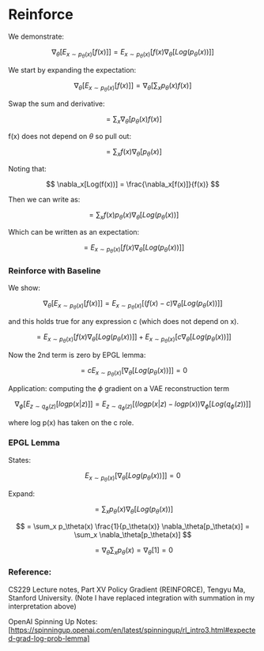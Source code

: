 # Reinforce

We demonstrate:

$$
\nabla_\theta[E_{x \sim p_\theta(x)}[f(x)]] = E_{x \sim p_\theta(x)}[f(x) \nabla_\theta[Log(p_\theta(x))]]
$$

We start by expanding the expectation:

$$
\nabla_\theta[E_{x \sim p_{\theta}(x)}[f(x)]] = \nabla_\theta[\sum_x p_\theta(x) f(x)]
$$

Swap the sum and derivative:

$$
= \sum_x \nabla_\theta[p_\theta(x) f(x)]
$$

f(x) does not depend on $\theta$ so pull out:

$$
= \sum_x f(x) \nabla_\theta[p_\theta(x)]
$$

Noting that:

$$
\nabla_x[Log(f(x))] = \frac{\nabla_x[f(x)]}{f(x)}
$$

Then we can write as:

$$
= \sum_x f(x) p_\theta(x) \nabla_\theta[Log(p_\theta(x))]
$$

Which can be written as an expectation:

$$
= E_{x \sim p_\theta(x)}[f(x) \nabla_\theta[Log(p_\theta(x))]]
$$

### Reinforce with Baseline

We show:

$$
\nabla_\theta[E_{x \sim p_\theta(x)}[f(x)]] = E_{x \sim p_\theta(x)}[(f(x)-c) \nabla_\theta[Log(p_\theta(x))]]
$$

and this holds true for any expression c (which does not depend on x).

$$
= E_{x \sim p_\theta(x)}[f(x) \nabla_\theta[Log(p_\theta(x))]] + E_{x \sim p_\theta(x)}[c \nabla_\theta[Log(p_\theta(x))]]
$$

Now the 2nd term is zero by EPGL lemma:

$$
= c E_{x \sim p_\theta(x)}[\nabla_\theta[Log(p_\theta(x))]] = 0
$$

Application: computing the $\phi$ gradient on a VAE reconstruction term

$$
\nabla_\phi[E_{z \sim q_\phi(z)}[log p(x|z)]] = E_{z \sim q_\phi(z)}[(log p(x|z)- log p(x)) \nabla_\phi[Log(q_\phi(z))]]
$$

where log p(x) has taken on the c role.

### EPGL Lemma

States:

$$
E_{x \sim p_\theta(x)}[\nabla_\theta[Log(p_\theta(x))]] = 0
$$

Expand:

$$
= \sum_x p_\theta(x) \nabla_\theta[Log(p_\theta(x))]
$$

$$
= \sum_x p_\theta(x) \frac{1}{p_\theta(x)} \nabla_\theta[p_\theta(x)] = \sum_x \nabla_\theta[p_\theta(x)]
$$

$$
= \nabla_\theta \sum_x p_\theta(x) = \nabla_\theta [1] = 0
$$


### Reference:
CS229 Lecture notes, Part XV Policy Gradient (REINFORCE), Tengyu Ma, Stanford University.
(Note I have replaced integration with summation in my interpretation above)

OpenAI Spinning Up Notes: [https://spinningup.openai.com/en/latest/spinningup/rl_intro3.html#expected-grad-log-prob-lemma]
